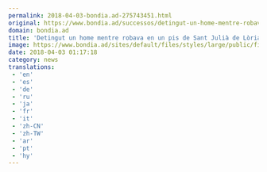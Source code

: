 ```yaml
---
permalink: 2018-04-03-bondia.ad-275743451.html
original: https://www.bondia.ad/successos/detingut-un-home-mentre-robava-en-un-pis-de-sant-julia-de-loria
domain: bondia.ad
title: 'Detingut un home mentre robava en un pis de Sant Julià de Lòria'
image: https://www.bondia.ad/sites/default/files/styles/large/public/field/image/p._13_poli_jgr.jpg?itok=PaLBwIZZ
date: 2018-04-03 01:17:18
category: news
translations: 
 - 'en'
 - 'es'
 - 'de'
 - 'ru'
 - 'ja'
 - 'fr'
 - 'it'
 - 'zh-CN'
 - 'zh-TW'
 - 'ar'
 - 'pt'
 - 'hy'
---
```


